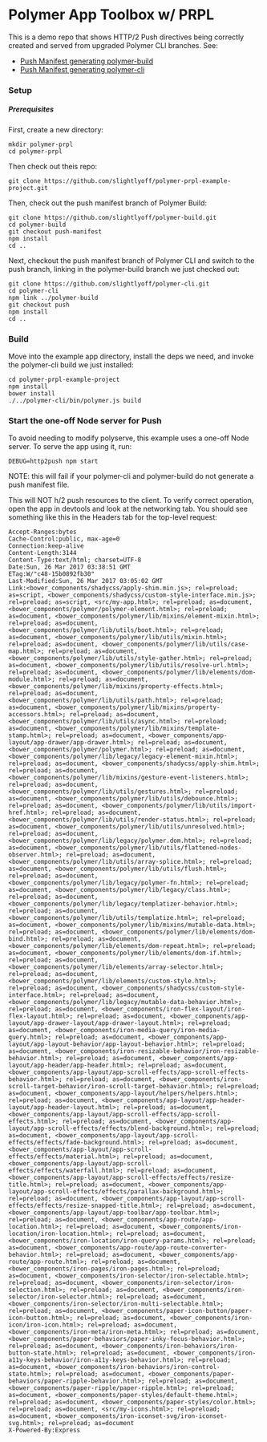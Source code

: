 # Polymer App Toolbox w/ PRPL

This is a demo repo that shows HTTP/2 Push directives being correctly created and served from upgraded Polymer CLI branches. See:

  - [Push Manifest generating polymer-build](https://github.com/slightlyoff/polymer-build/tree/push-manifest)
  - [Push Manifest generating polymer-cli](https://github.com/slightlyoff/polymer-cli/tree/push)

### Setup

##### Prerequisites

First, create a new directory:

    mkdir polymer-prpl
    cd polymer-prpl

Then check out theis repo:

    git clone https://github.com/slightlyoff/polymer-prpl-example-project.git

Then, check out the push manifest branch of Polymer Build:

    git clone https://github.com/slightlyoff/polymer-build.git
    cd polymer-build
    git checkout push-manifest
    npm install
    cd ..

Next, checkout the push manifest branch of Polymer CLI and switch to the push branch, linking in the polymer-build branch we just checked out:

    git clone https://github.com/slightlyoff/polymer-cli.git
    cd polymer-cli
    npm link ../polymer-build
    git checkout push
    npm install
    cd ..

### Build

Move into the example app directory, install the deps we need, and invoke the polymer-cli build we just installed:

    cd polymer-prpl-example-project
    npm install
    bower install
    ./../polymer-cli/bin/polymer.js build

### Start the one-off Node server for Push

To avoid needing to modify polyserve, this example uses a one-off Node server. To serve the app using it, run:

    DEBUG=http2push npm start

NOTE: this will fail if your polymer-cli and polymer-build do not generate a push manifest file.

This will NOT h/2 push resources to the client. To verify correct operation, open the app in devtools and look at the networking tab. You should see something like this in the Headers tab for the top-level request:

    Accept-Ranges:bytes
    Cache-Control:public, max-age=0
    Connection:keep-alive
    Content-Length:3144
    Content-Type:text/html; charset=UTF-8
    Date:Sun, 26 Mar 2017 03:38:51 GMT
    ETag:W/"c48-15b0892fb30"
    Last-Modified:Sun, 26 Mar 2017 03:05:02 GMT
    Link:<bower_components/shadycss/apply-shim.min.js>; rel=preload; as=script, <bower_components/shadycss/custom-style-interface.min.js>; rel=preload; as=script, <src/my-app.html>; rel=preload; as=document, <bower_components/polymer/polymer-element.html>; rel=preload; as=document, <bower_components/polymer/lib/mixins/element-mixin.html>; rel=preload; as=document, <bower_components/polymer/lib/utils/boot.html>; rel=preload; as=document, <bower_components/polymer/lib/utils/mixin.html>; rel=preload; as=document, <bower_components/polymer/lib/utils/case-map.html>; rel=preload; as=document, <bower_components/polymer/lib/utils/style-gather.html>; rel=preload; as=document, <bower_components/polymer/lib/utils/resolve-url.html>; rel=preload; as=document, <bower_components/polymer/lib/elements/dom-module.html>; rel=preload; as=document, <bower_components/polymer/lib/mixins/property-effects.html>; rel=preload; as=document, <bower_components/polymer/lib/utils/path.html>; rel=preload; as=document, <bower_components/polymer/lib/mixins/property-accessors.html>; rel=preload; as=document, <bower_components/polymer/lib/utils/async.html>; rel=preload; as=document, <bower_components/polymer/lib/mixins/template-stamp.html>; rel=preload; as=document, <bower_components/app-layout/app-drawer/app-drawer.html>; rel=preload; as=document, <bower_components/polymer/polymer.html>; rel=preload; as=document, <bower_components/polymer/lib/legacy/legacy-element-mixin.html>; rel=preload; as=document, <bower_components/shadycss/apply-shim.html>; rel=preload; as=document, <bower_components/polymer/lib/mixins/gesture-event-listeners.html>; rel=preload; as=document, <bower_components/polymer/lib/utils/gestures.html>; rel=preload; as=document, <bower_components/polymer/lib/utils/debounce.html>; rel=preload; as=document, <bower_components/polymer/lib/utils/import-href.html>; rel=preload; as=document, <bower_components/polymer/lib/utils/render-status.html>; rel=preload; as=document, <bower_components/polymer/lib/utils/unresolved.html>; rel=preload; as=document, <bower_components/polymer/lib/legacy/polymer.dom.html>; rel=preload; as=document, <bower_components/polymer/lib/utils/flattened-nodes-observer.html>; rel=preload; as=document, <bower_components/polymer/lib/utils/array-splice.html>; rel=preload; as=document, <bower_components/polymer/lib/utils/flush.html>; rel=preload; as=document, <bower_components/polymer/lib/legacy/polymer-fn.html>; rel=preload; as=document, <bower_components/polymer/lib/legacy/class.html>; rel=preload; as=document, <bower_components/polymer/lib/legacy/templatizer-behavior.html>; rel=preload; as=document, <bower_components/polymer/lib/utils/templatize.html>; rel=preload; as=document, <bower_components/polymer/lib/mixins/mutable-data.html>; rel=preload; as=document, <bower_components/polymer/lib/elements/dom-bind.html>; rel=preload; as=document, <bower_components/polymer/lib/elements/dom-repeat.html>; rel=preload; as=document, <bower_components/polymer/lib/elements/dom-if.html>; rel=preload; as=document, <bower_components/polymer/lib/elements/array-selector.html>; rel=preload; as=document, <bower_components/polymer/lib/elements/custom-style.html>; rel=preload; as=document, <bower_components/shadycss/custom-style-interface.html>; rel=preload; as=document, <bower_components/polymer/lib/legacy/mutable-data-behavior.html>; rel=preload; as=document, <bower_components/iron-flex-layout/iron-flex-layout.html>; rel=preload; as=document, <bower_components/app-layout/app-drawer-layout/app-drawer-layout.html>; rel=preload; as=document, <bower_components/iron-media-query/iron-media-query.html>; rel=preload; as=document, <bower_components/app-layout/app-layout-behavior/app-layout-behavior.html>; rel=preload; as=document, <bower_components/iron-resizable-behavior/iron-resizable-behavior.html>; rel=preload; as=document, <bower_components/app-layout/app-header/app-header.html>; rel=preload; as=document, <bower_components/app-layout/app-scroll-effects/app-scroll-effects-behavior.html>; rel=preload; as=document, <bower_components/iron-scroll-target-behavior/iron-scroll-target-behavior.html>; rel=preload; as=document, <bower_components/app-layout/helpers/helpers.html>; rel=preload; as=document, <bower_components/app-layout/app-header-layout/app-header-layout.html>; rel=preload; as=document, <bower_components/app-layout/app-scroll-effects/app-scroll-effects.html>; rel=preload; as=document, <bower_components/app-layout/app-scroll-effects/effects/blend-background.html>; rel=preload; as=document, <bower_components/app-layout/app-scroll-effects/effects/fade-background.html>; rel=preload; as=document, <bower_components/app-layout/app-scroll-effects/effects/material.html>; rel=preload; as=document, <bower_components/app-layout/app-scroll-effects/effects/waterfall.html>; rel=preload; as=document, <bower_components/app-layout/app-scroll-effects/effects/resize-title.html>; rel=preload; as=document, <bower_components/app-layout/app-scroll-effects/effects/parallax-background.html>; rel=preload; as=document, <bower_components/app-layout/app-scroll-effects/effects/resize-snapped-title.html>; rel=preload; as=document, <bower_components/app-layout/app-toolbar/app-toolbar.html>; rel=preload; as=document, <bower_components/app-route/app-location.html>; rel=preload; as=document, <bower_components/iron-location/iron-location.html>; rel=preload; as=document, <bower_components/iron-location/iron-query-params.html>; rel=preload; as=document, <bower_components/app-route/app-route-converter-behavior.html>; rel=preload; as=document, <bower_components/app-route/app-route.html>; rel=preload; as=document, <bower_components/iron-pages/iron-pages.html>; rel=preload; as=document, <bower_components/iron-selector/iron-selectable.html>; rel=preload; as=document, <bower_components/iron-selector/iron-selection.html>; rel=preload; as=document, <bower_components/iron-selector/iron-selector.html>; rel=preload; as=document, <bower_components/iron-selector/iron-multi-selectable.html>; rel=preload; as=document, <bower_components/paper-icon-button/paper-icon-button.html>; rel=preload; as=document, <bower_components/iron-icon/iron-icon.html>; rel=preload; as=document, <bower_components/iron-meta/iron-meta.html>; rel=preload; as=document, <bower_components/paper-behaviors/paper-inky-focus-behavior.html>; rel=preload; as=document, <bower_components/iron-behaviors/iron-button-state.html>; rel=preload; as=document, <bower_components/iron-a11y-keys-behavior/iron-a11y-keys-behavior.html>; rel=preload; as=document, <bower_components/iron-behaviors/iron-control-state.html>; rel=preload; as=document, <bower_components/paper-behaviors/paper-ripple-behavior.html>; rel=preload; as=document, <bower_components/paper-ripple/paper-ripple.html>; rel=preload; as=document, <bower_components/paper-styles/default-theme.html>; rel=preload; as=document, <bower_components/paper-styles/color.html>; rel=preload; as=document, <src/my-icons.html>; rel=preload; as=document, <bower_components/iron-iconset-svg/iron-iconset-svg.html>; rel=preload; as=document
    X-Powered-By:Express